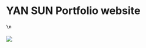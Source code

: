 # YAN SUN Portfolio website


#### `\n`
![](http://free-cn-01.cdn.bilnn.com/ddimg/jfs/t1/138783/15/7743/202558/5f562f71E128c2b38/cb76f37abeffbab9.png)

